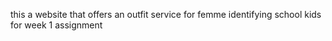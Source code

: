 this a website that offers an outfit service for femme identifying school kids
for week 1 assignment
